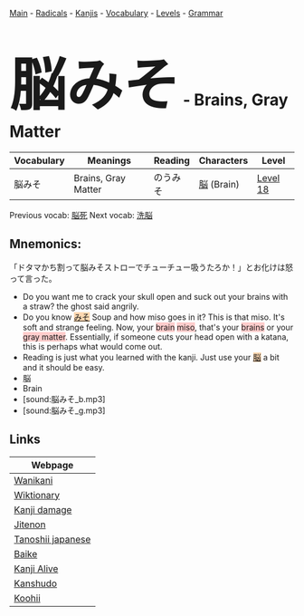 <style> bigfont {font-size: 100px}</style>
[Main](../README.md) -
[Radicals](../radicals.md) -
[Kanjis](../kanjis.md) -
[Vocabulary](../vocabulary.md) -
[Levels](../levels.md) -
[Grammar](../grammar.md)
# <bigfont> 脳みそ</bigfont> - Brains, Gray Matter 

| Vocabulary | Meanings | Reading | Characters | Level |
| --- | --- | --- | --- | --- |
| 脳みそ | Brains, Gray Matter | のうみそ |  [脳](../kanjis/脳.md) (Brain) | [Level 18](../levels/wk_level18.md) |

Previous vocab: [脳死](脳死.md) Next vocab: [洗脳](洗脳.md) 

## Mnemonics:
「ドタマかち割って脳みそストローでチューチュー吸うたろか！」とお化けは怒って言った。
* Do you want me to crack your skull open and suck out your brains with a straw? the ghost said angrily.
* Do you know <span style="background-color:#fed8b1"> [みそ](https://jisho.org/search/みそ)</span> Soup and how miso goes in it? This is that miso. It's soft and strange feeling. Now, your <span style="background-color:#ffcccb"> brain</span> <span style="background-color:#ffcccb"> miso</span>, that's your <span style="background-color:#ffcccb"> brains</span> or your <span style="background-color:#ffcccb"> gray matter</span>. Essentially, if someone cuts your head open with a katana, this is perhaps what would come out.
* Reading is just what you learned with the kanji. Just use your <span style="background-color:#fed8b1"> [脳](https://jisho.org/search/脳)</span> a bit and it should be easy.
* 脳
* Brain
* [sound:脳みそ_b.mp3]
* [sound:脳みそ_g.mp3]


## Links 

| Webpage |
| --- |
| [Wanikani          ](https://www.wanikani.com/kanji/脳みそ) |
| [Wiktionary        ](https://en.wiktionary.org/wiki/脳みそ) |
| [Kanji damage      ](http://www.kanjidamage.com/kanji/search?utf8=✓&q=脳みそ) |
| [Jitenon           ](https://jitenon.com/kanji/脳みそ) |
| [Tanoshii japanese ](https://www.tanoshiijapanese.com/dictionary/kanji.cfm?k=脳みそ) |
| [Baike             ](https://baike.baidu.com/item/脳みそ) |
| [Kanji Alive       ](https://app.kanjialive.com/脳みそ) |
| [Kanshudo          ](https://www.kanshudo.com/searchmn?q=脳みそ) |
| [Koohii            ](https://kanji.koohii.com/study/kanji/脳みそ) |
